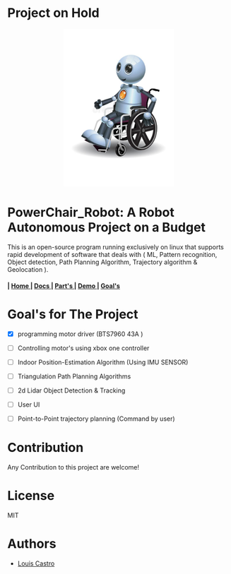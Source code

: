 # Project on Hold
<p align="center">
   <img src="https://github.com/The-GUY-2024/PowerChair_Robot/blob/main/src/RBTchair.jpg" width="250"  />
</p>


# PowerChair_Robot: A Robot Autonomous Project on a Budget



This is an open-source program running exclusively on linux that supports rapid development of software that deals with ( ML, Pattern recognition, Object detection, Path Planning Algorithm, Trajectory algorithm & Geolocation ). 


<h4>
   | <a href="https://github.com/The-GUY-2024/PowerChair_Robot"> Home </a> |
  <a href=""> Docs </a> |
  <a href="https://github.com/The-GUY-2024/PowerChair_Robot/tree/main/Parts"> Part's </a> |
  <a href="https://github.com/The-GUY-2024/PowerChair_Robot/tree/main/Demo"> Demo </a> |
  <a href="https://github.com/The-GUY-2024/PowerChair_Robot/blob/main/README.md#goals-for-the-project"> Goal's </a>
</h4>



# Goal's for The Project
- [x] programming motor driver (BTS7960 43A ) 
- [ ] Controlling motor's using xbox one controller
- [ ] Indoor Position-Estimation Algorithm (Using IMU SENSOR)
- [ ] Triangulation Path Planning Algorithms
- [ ] 2d Lidar Object Detection & Tracking
- [ ] User UI  
- [ ] Point-to-Point trajectory planning (Command by user)


# Contribution

Any Contribution to this project are welcome!


# License

MIT



# Authors

- [ Louis Castro](https://github.com/The-GUY-2024) 
